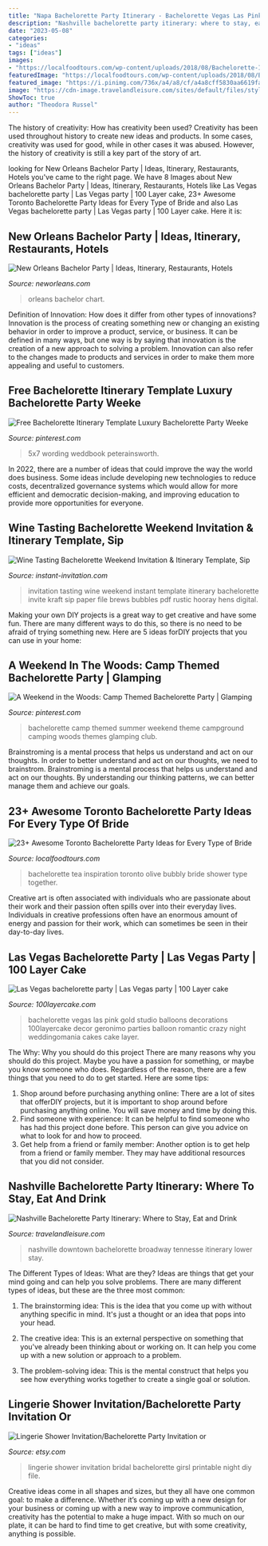 ```yaml
---
title: "Napa Bachelorette Party Itinerary - Bachelorette Vegas Las Pink Gold Studio Balloons Decorations 100layercake Decor Geronimo Parties Balloon Romantic Crazy Night Weddingomania Cakes Cake Layer"
description: "Nashville bachelorette party itinerary: where to stay, eat and drink"
date: "2023-05-08"
categories:
- "ideas"
tags: ["ideas"]
images:
- "https://localfoodtours.com/wp-content/uploads/2018/08/Bachelorette-Ideas-Olive-Photography_0002-e1533744207900.jpg"
featuredImage: "https://localfoodtours.com/wp-content/uploads/2018/08/Bachelorette-Ideas-Olive-Photography_0002-e1533744207900.jpg"
featured_image: "https://i.pinimg.com/736x/a4/a8/cf/a4a8cff5830aa6619fa5b8aabd36b918.jpg"
image: "https://cdn-image.travelandleisure.com/sites/default/files/styles/1600x1000/public/1521576052/downtown-lower-broadway-nashville-tennesse-NASHVILLEBASH0318.jpg?itok=6DUhNSNc"
ShowToc: true
author: "Theodora Russel"
---
```



The history of creativity: How has creativity been used?
Creativity has been used throughout history to create new ideas and products. In some cases, creativity was used for good, while in other cases it was abused. However, the history of creativity is still a key part of the story of art.

	

		
looking for New Orleans Bachelor Party | Ideas, Itinerary, Restaurants, Hotels you've came to the right page. We have 8 Images about New Orleans Bachelor Party | Ideas, Itinerary, Restaurants, Hotels like Las Vegas bachelorette party | Las Vegas party | 100 Layer cake, 23+ Awesome Toronto Bachelorette Party Ideas for Every Type of Bride and also Las Vegas bachelorette party | Las Vegas party | 100 Layer cake. Here it is:
		
    
## New Orleans Bachelor Party | Ideas, Itinerary, Restaurants, Hotels

<img loading=lazy src="https://res.cloudinary.com/simpleview/image/upload/c_fill,f_auto,h_500,q_75,w_1400/v1/clients/neworleans/NOTMC_7600_9fff7bf5-7c14-4df0-898f-b146e446163d.jpg" onerror="this.onerror=null;this.src='https://tse4.mm.bing.net/th?id=OIP.UJcsoGB3yuucffCpMMU9aQHaCp&amp;pid=15.1';" alt="New Orleans Bachelor Party | Ideas, Itinerary, Restaurants, Hotels">

_Source: neworleans.com_

>orleans bachelor chart. 

	

Definition of Innovation: How does it differ from other types of innovations?
Innovation is the process of creating something new or changing an existing behavior in order to improve a product, service, or business. It can be defined in many ways, but one way is by saying that innovation is the creation of a new approach to solving a problem. Innovation can also refer to the changes made to products and services in order to make them more appealing and useful to customers.

    
## Free Bachelorette Itinerary Template Luxury Bachelorette Party Weeke

<img loading=lazy src="https://i.pinimg.com/736x/a4/a8/cf/a4a8cff5830aa6619fa5b8aabd36b918.jpg" onerror="this.onerror=null;this.src='https://tse3.mm.bing.net/th?id=OIP.vlOljKvhz6KuT7xLjRHeEAHaF_&amp;pid=15.1';" alt="Free Bachelorette Itinerary Template Luxury Bachelorette Party Weeke">

_Source: pinterest.com_

>5x7 wording weddbook peterainsworth. 

	

In 2022, there are a number of ideas that could improve the way the world does business. Some ideas include developing new technologies to reduce costs, decentralized governance systems which would allow for more efficient and democratic decision-making, and improving education to provide more opportunities for everyone.

    
## Wine Tasting Bachelorette Weekend Invitation &amp; Itinerary Template, Sip

<img loading=lazy src="https://i.etsystatic.com/10317050/r/il/ae9f65/1901385029/il_fullxfull.1901385029_meq9.jpg" onerror="this.onerror=null;this.src='https://tse2.mm.bing.net/th?id=OIP.cDVzj2JXPa6cfu-D79SeqwHaF9&amp;pid=15.1';" alt="Wine Tasting Bachelorette Weekend Invitation &amp; Itinerary Template, Sip">

_Source: instant-invitation.com_

>invitation tasting wine weekend instant template itinerary bachelorette invite kraft sip paper file brews bubbles pdf rustic hooray hens digital. 

	

Making your own DIY projects is a great way to get creative and have some fun. There are many different ways to do this, so there is no need to be afraid of trying something new. Here are 5 ideas forDIY projects that you can use in your home: 

    
## A Weekend In The Woods: Camp Themed Bachelorette Party | Glamping

<img loading=lazy src="https://i.pinimg.com/originals/f7/ca/d0/f7cad0628a32664b4d4f7d0c0f125b9c.jpg" onerror="this.onerror=null;this.src='https://tse1.mm.bing.net/th?id=OIP.PE7jkMJAEfBVrO8npQKAFQHaLH&amp;pid=15.1';" alt="A Weekend in the Woods: Camp Themed Bachelorette Party | Glamping">

_Source: pinterest.com_

>bachelorette camp themed summer weekend theme campground camping woods themes glamping club. 

	

Brainstroming is a mental process that helps us understand and act on our thoughts.
In order to better understand and act on our thoughts, we need to brainstrom. Brainstroming is a mental process that helps us understand and act on our thoughts. By understanding our thinking patterns, we can better manage them and achieve our goals.

    
## 23+ Awesome Toronto Bachelorette Party Ideas For Every Type Of Bride

<img loading=lazy src="https://localfoodtours.com/wp-content/uploads/2018/08/Bachelorette-Ideas-Olive-Photography_0002-e1533744207900.jpg" onerror="this.onerror=null;this.src='https://tse3.mm.bing.net/th?id=OIP.zRGfuGrcDmrzQ49ezB9izgHaDt&amp;pid=15.1';" alt="23+ Awesome Toronto Bachelorette Party Ideas for Every Type of Bride">

_Source: localfoodtours.com_

>bachelorette tea inspiration toronto olive bubbly bride shower type together. 

	

Creative art is often associated with individuals who are passionate about their work and their passion often spills over into their everyday lives. Individuals in creative professions often have an enormous amount of energy and passion for their work, which can sometimes be seen in their day-to-day lives.

    
## Las Vegas Bachelorette Party | Las Vegas Party | 100 Layer Cake

<img loading=lazy src="https://www.100layercake.com/blog/wp-content/uploads/2015/01/MRSPARKER-44.jpg" onerror="this.onerror=null;this.src='https://tse1.mm.bing.net/th?id=OIP.zpLGFY_s70WTHypgjDlUEQHaLH&amp;pid=15.1';" alt="Las Vegas bachelorette party | Las Vegas party | 100 Layer cake">

_Source: 100layercake.com_

>bachelorette vegas las pink gold studio balloons decorations 100layercake decor geronimo parties balloon romantic crazy night weddingomania cakes cake layer. 

	

The Why: Why you should do this project
There are many reasons why you should do this project. Maybe you have a passion for something, or maybe you know someone who does. Regardless of the reason, there are a few things that you need to do to get started. Here are some tips:
1. Shop around before purchasing anything online: There are a lot of sites that offerDIY projects, but it is important to shop around before purchasing anything online. You will save money and time by doing this.
2. Find someone with experience: It can be helpful to find someone who has had this project done before. This person can give you advice on what to look for and how to proceed.
3. Get help from a friend or family member: Another option is to get help from a friend or family member. They may have additional resources that you did not consider.

    
## Nashville Bachelorette Party Itinerary: Where To Stay, Eat And Drink

<img loading=lazy src="https://cdn-image.travelandleisure.com/sites/default/files/styles/1600x1000/public/1521576052/downtown-lower-broadway-nashville-tennesse-NASHVILLEBASH0318.jpg?itok=6DUhNSNc" onerror="this.onerror=null;this.src='https://tse4.mm.bing.net/th?id=OIP.z2Cqgvcw8gI4fYKr60g7_gHaEo&amp;pid=15.1';" alt="Nashville Bachelorette Party Itinerary: Where to Stay, Eat and Drink">

_Source: travelandleisure.com_

>nashville downtown bachelorette broadway tennesse itinerary lower stay. 

	

The Different Types of Ideas: What are they?
Ideas are things that get your mind going and can help you solve problems. There are many different types of ideas, but these are the three most common:
1. The brainstorming idea: This is the idea that you come up with without anything specific in mind. It's just a thought or an idea that pops into your head.

2. The creative idea: This is an external perspective on something that you've already been thinking about or working on. It can help you come up with a new solution or approach to a problem.

3. The problem-solving idea: This is the mental construct that helps you see how everything works together to create a single goal or solution.

    
## Lingerie Shower Invitation/Bachelorette Party Invitation Or

<img loading=lazy src="https://img.etsystatic.com/il/b37ab3/424191471/il_570xN.424191471_hhpg.jpg?version=0" onerror="this.onerror=null;this.src='https://tse3.mm.bing.net/th?id=OIP.B9i6kG7A2dSjTi0wq16w0gHaKH&amp;pid=15.1';" alt="Lingerie Shower Invitation/Bachelorette Party Invitation or">

_Source: etsy.com_

>lingerie shower invitation bridal bachelorette girsl printable night diy file. 

	

Creative ideas come in all shapes and sizes, but they all have one common goal: to make a difference. Whether it’s coming up with a new design for your business or coming up with a new way to improve communication, creativity has the potential to make a huge impact. With so much on our plate, it can be hard to find time to get creative, but with some creativity, anything is possible.

